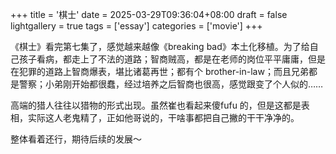 +++
title = '棋士'
date = 2025-03-29T09:36:04+08:00
draft = false
lightgallery = true
tags = ['essay']
categories = ['movie']
+++

《棋士》看完第七集了，感觉越来越像《breaking bad》本土化移植。为了给自己孩子看病，都走上了不法的道路；智商贼高，都是在老师的岗位平平庸庸，但是在犯罪的道路上智商爆表，堪比诸葛再世；都有个 brother-in-law；而且兄弟都是警察；小弟刚开始都很蠢，经过培养之后智商也很高，感觉跟变了个人似的……


高端的猎人往往以猎物的形式出现。虽然崔也看起来傻fufu 的，但是这都是表相，实际这人老鬼精了，正如他哥说的，干啥事都把自己撇的干干净净的。


整体看着还行，期待后续的发展～
